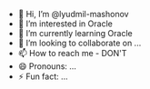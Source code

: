 - 👋 Hi, I’m @lyudmil-mashonov
- 👀 I’m interested in Oracle
- 🌱 I’m currently learning Oracle
- 💞️ I’m looking to collaborate on ...
- 📫 How to reach me - DON'T
- 😄 Pronouns: ...
- ⚡ Fun fact: ...

<!---
lyudmil-mashonov/lyudmil-mashonov is a ✨ special ✨ repository because its `README.md` (this file) appears on your GitHub profile.
You can click the Preview link to take a look at your changes.
--->
